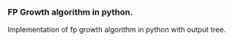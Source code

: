### FP Growth algorithm in python.

Implementation of fp growth algorithm in python with output tree.
